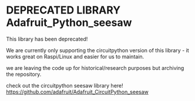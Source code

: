 # DEPRECATED LIBRARY  Adafruit_Python_seesaw

This library has been deprecated!

We are currently only supporting the circuitpython version of this library - it works great on Raspi/Linux and easier for us to maintain.

we are leaving the code up for historical/research purposes but archiving the repository.

check out the circuitpython seesaw library here! https://github.com/adafruit/Adafruit_CircuitPython_seesaw

